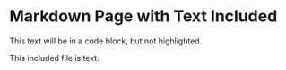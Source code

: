 # Markdown Page with Text Included

This text will be in a code block, but not highlighted.

This included file is text.
